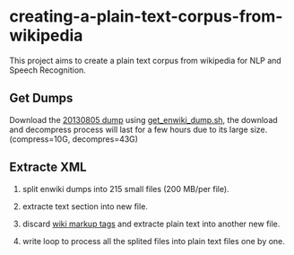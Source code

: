 creating-a-plain-text-corpus-from-wikipedia
===========================================

This project aims to create a plain text corpus from wikipedia for NLP and Speech Recognition.

Get Dumps
--------

Download the [20130805 dump](http://dumps.wikimedia.org/enwiki/20130805/) using [get_enwiki_dump.sh](https://github.com/shenzhun/creating-a-plain-text-corpus-from-wikipedia/blob/master/get_enwiki_dump.sh), the download and decompress process will last for a few hours due to its large size.(compress=10G, decompres=43G)

Extracte XML
------------
1. split enwiki dumps into 215 small files (200 MB/per file).

2. extracte text section into new file.

3. discard [wiki markup tags](http://en.wikipedia.org/wiki/Help:Cheatsheet) and extracte plain text into another new file.

4. write loop to process all the splited files into plain text files one by one.

